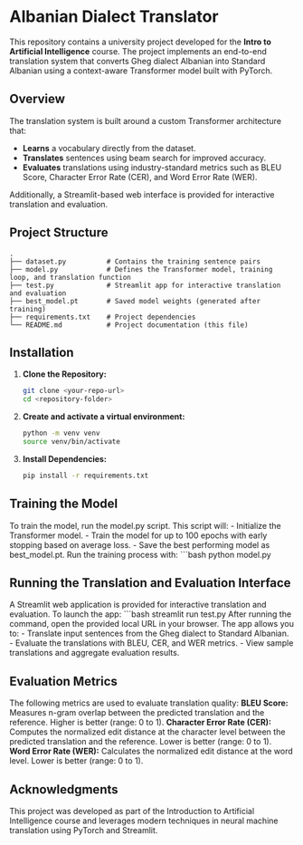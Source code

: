 # Albanian Dialect Translator

This repository contains a university project developed for the **Intro to Artificial Intelligence** course. The project implements an end-to-end translation system that converts Gheg dialect Albanian into Standard Albanian using a context-aware Transformer model built with PyTorch.


## Overview

The translation system is built around a custom Transformer architecture that:
- **Learns** a vocabulary directly from the dataset.
- **Translates** sentences using beam search for improved accuracy.
- **Evaluates** translations using industry-standard metrics such as BLEU Score, Character Error Rate (CER), and Word Error Rate (WER).

Additionally, a Streamlit-based web interface is provided for interactive translation and evaluation.

## Project Structure

```plaintext
.
├── dataset.py          # Contains the training sentence pairs
├── model.py            # Defines the Transformer model, training loop, and translation function
├── test.py             # Streamlit app for interactive translation and evaluation
├── best_model.pt       # Saved model weights (generated after training)
├── requirements.txt    # Project dependencies
└── README.md           # Project documentation (this file)
```
## Installation

1. **Clone the Repository:**
   ```bash
   git clone <your-repo-url>
   cd <repository-folder>

2. **Create and activate a virtual environment:**
   ```bash
   python -m venv venv
   source venv/bin/activate

3. **Install Dependencies:**
   ```bash
   pip install -r requirements.txt


## Training the Model

To train the model, run the model.py script. This script will:
    - Initialize the Transformer model.
    - Train the model for up to 100 epochs with early stopping based on average loss.
    - Save the best performing model as best_model.pt.
Run the training process with:
    ```bash
    python model.py


## Running the Translation and Evaluation Interface

A Streamlit web application is provided for interactive translation and evaluation. To launch the app:
    ```bash
    streamlit run test.py
After running the command, open the provided local URL in your browser. The app allows you to:
    - Translate input sentences from the Gheg dialect to Standard Albanian.
    - Evaluate the translations with BLEU, CER, and WER metrics.
    - View sample translations and aggregate evaluation results.


## Evaluation Metrics

The following metrics are used to evaluate translation quality:
**BLEU Score:**
    Measures n-gram overlap between the predicted translation and the reference.
    Higher is better (range: 0 to 1).
**Character Error Rate (CER):**
    Computes the normalized edit distance at the character level between the predicted translation and the reference.
    Lower is better (range: 0 to 1).
**Word Error Rate (WER):**
    Calculates the normalized edit distance at the word level.
    Lower is better (range: 0 to 1).


## Acknowledgments

This project was developed as part of the Introduction to Artificial Intelligence course and leverages modern techniques in neural machine translation using PyTorch and Streamlit.
